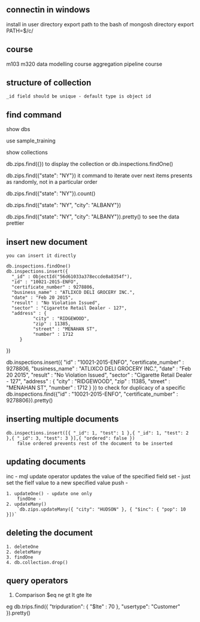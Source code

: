 ## connectin in windows
install in user directory
export path to the bash of mongosh directory
export PATH=$/c/

## course
m103
m320 data modelling course
aggregation pipeline course

## structure of collection
    _id field should be unique - default type is object id


## find command
show dbs

use sample_training

show collections

db.zips.find({})
    to display the collection
or
db.inspections.findOne()

db.zips.find({"state": "NY"})
    it command to iterate over next items
    presents as randomly, not in a particular order

db.zips.find({"state": "NY"}).count()

db.zips.find({"state": "NY", "city": "ALBANY"})

db.zips.find({"state": "NY", "city": "ALBANY"}).pretty()
    to see the data prettier

## insert new document
    you can insert it directly

    db.inspections.findOne()
    db.inspections.insert({
      "_id" : ObjectId("56d61033a378eccde8a8354f"),
      "id" : "10021-2015-ENFO",
      "certificate_number" : 9278806,
      "business_name" : "ATLIXCO DELI GROCERY INC.",
      "date" : "Feb 20 2015",
      "result" : "No Violation Issued",
      "sector" : "Cigarette Retail Dealer - 127",
      "address" : {
              "city" : "RIDGEWOOD",
              "zip" : 11385,
              "street" : "MENAHAN ST",
              "number" : 1712
         }
  })

db.inspections.insert({
      "id" : "10021-2015-ENFO",
      "certificate_number" : 9278806,
      "business_name" : "ATLIXCO DELI GROCERY INC.",
      "date" : "Feb 20 2015",
      "result" : "No Violation Issued",
      "sector" : "Cigarette Retail Dealer - 127",
      "address" : {
              "city" : "RIDGEWOOD",
              "zip" : 11385,
              "street" : "MENAHAN ST",
              "number" : 1712
         }
  })
to check for duplicacy of a specific
db.inspections.find({"id" : "10021-2015-ENFO", "certificate_number" : 9278806}).pretty()

## inserting multiple documents
    db.inspections.insert([{ "_id": 1, "test": 1 },{ "_id": 1, "test": 2 },{ "_id": 3, "test": 3 }],{ "ordered": false })
        false ordered prevents rest of the document to be inserted

## updating documents
inc - mql update operator 
    updates the value of the specified field
set - just set the fielf value to a new specified value
push - 


    1. updateOne() - update one only
        findOne -
    2. updateMany()
        `db.zips.updateMany({ "city": "HUDSON" }, { "$inc": { "pop": 10 }])`

## deleting the document
    1. deleteOne
    2. deleteMany
    3. findOne
    4. db.collection.drop()

## query operators
1. Comparison
    $eq 
    ne
    gt
    lt
    gte
    lte

eg db.trips.find({ "tripduration": { "$lte" : 70 },
                "usertype": "Customer" }).pretty()
